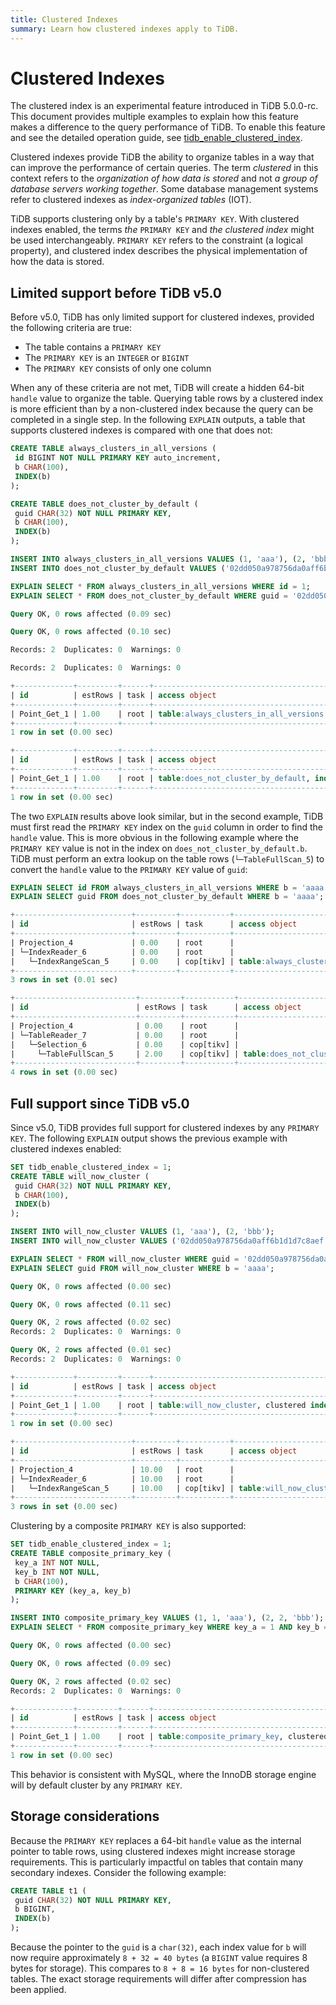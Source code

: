 ```yaml
---
title: Clustered Indexes
summary: Learn how clustered indexes apply to TiDB.
---
```


# Clustered Indexes

The clustered index is an experimental feature introduced in TiDB 5.0.0-rc. This document provides multiple examples to explain how this feature makes a difference to the query performance of TiDB. To enable this feature and see the detailed operation guide, see [tidb_enable_clustered_index](/system-variables.md#tidb_enable_clustered_index-new-in-v500-rc).

Clustered indexes provide TiDB the ability to organize tables in a way that can improve the performance of certain queries. The term _clustered_ in this context refers to the _organization of how data is stored_ and not _a group of database servers working together_. Some database management systems refer to clustered indexes as _index-organized tables_ (IOT).

TiDB supports clustering only by a table's `PRIMARY KEY`. With clustered indexes enabled, the terms _the_ `PRIMARY KEY` and _the clustered index_ might be used interchangeably. `PRIMARY KEY` refers to the constraint (a logical property), and clustered index describes the physical implementation of how the data is stored.

## Limited support before TiDB v5.0

Before v5.0, TiDB has only limited support for clustered indexes, provided the following criteria are true:

- The table contains a `PRIMARY KEY`
- The `PRIMARY KEY` is an `INTEGER` or `BIGINT`
- The `PRIMARY KEY` consists of only one column

When any of these criteria are not met, TiDB will create a hidden 64-bit `handle` value to organize the table. Querying table rows by a clustered index is more efficient than by a non-clustered index because the query can be completed in a single step. In the following `EXPLAIN` outputs, a table that supports clustered indexes is compared with one that does not:

```sql
CREATE TABLE always_clusters_in_all_versions (
 id BIGINT NOT NULL PRIMARY KEY auto_increment,
 b CHAR(100),
 INDEX(b)
);

CREATE TABLE does_not_cluster_by_default (
 guid CHAR(32) NOT NULL PRIMARY KEY,
 b CHAR(100),
 INDEX(b)
);

INSERT INTO always_clusters_in_all_versions VALUES (1, 'aaa'), (2, 'bbb');
INSERT INTO does_not_cluster_by_default VALUES ('02dd050a978756da0aff6b1d1d7c8aef', 'aaa'), ('35bfbc09cb3c93d8ef032642521ac042', 'bbb');

EXPLAIN SELECT * FROM always_clusters_in_all_versions WHERE id = 1;
EXPLAIN SELECT * FROM does_not_cluster_by_default WHERE guid = '02dd050a978756da0aff6b1d1d7c8aef';
```

```sql
Query OK, 0 rows affected (0.09 sec)

Query OK, 0 rows affected (0.10 sec)

Records: 2  Duplicates: 0  Warnings: 0

Records: 2  Duplicates: 0  Warnings: 0

+-------------+---------+------+---------------------------------------+---------------+
| id          | estRows | task | access object                         | operator info |
+-------------+---------+------+---------------------------------------+---------------+
| Point_Get_1 | 1.00    | root | table:always_clusters_in_all_versions | handle:1      |
+-------------+---------+------+---------------------------------------+---------------+
1 row in set (0.00 sec)

+-------------+---------+------+--------------------------------------------------------+---------------+
| id          | estRows | task | access object                                          | operator info |
+-------------+---------+------+--------------------------------------------------------+---------------+
| Point_Get_1 | 1.00    | root | table:does_not_cluster_by_default, index:PRIMARY(guid) |               |
+-------------+---------+------+--------------------------------------------------------+---------------+
1 row in set (0.00 sec)
```

The two `EXPLAIN` results above look similar, but in the second example, TiDB must first read the `PRIMARY KEY` index on the `guid` column in order to find the `handle` value. This is more obvious in the following example where the `PRIMARY KEY` value is not in the index on `does_not_cluster_by_default.b`. TiDB must perform an extra lookup on the table rows (`└─TableFullScan_5`) to convert the `handle` value to the `PRIMARY KEY` value of `guid`:

```sql
EXPLAIN SELECT id FROM always_clusters_in_all_versions WHERE b = 'aaaa';
EXPLAIN SELECT guid FROM does_not_cluster_by_default WHERE b = 'aaaa';
```

```sql
+--------------------------+---------+-----------+---------------------------------------------------+-------------------------------------------------------+
| id                       | estRows | task      | access object                                     | operator info                                         |
+--------------------------+---------+-----------+---------------------------------------------------+-------------------------------------------------------+
| Projection_4             | 0.00    | root      |                                                   | test.always_clusters_in_all_versions.id               |
| └─IndexReader_6          | 0.00    | root      |                                                   | index:IndexRangeScan_5                                |
|   └─IndexRangeScan_5     | 0.00    | cop[tikv] | table:always_clusters_in_all_versions, index:b(b) | range:["aaaa","aaaa"], keep order:false, stats:pseudo |
+--------------------------+---------+-----------+---------------------------------------------------+-------------------------------------------------------+
3 rows in set (0.01 sec)

+---------------------------+---------+-----------+-----------------------------------+------------------------------------------------+
| id                        | estRows | task      | access object                     | operator info                                  |
+---------------------------+---------+-----------+-----------------------------------+------------------------------------------------+
| Projection_4              | 0.00    | root      |                                   | test.does_not_cluster_by_default.guid          |
| └─TableReader_7           | 0.00    | root      |                                   | data:Selection_6                               |
|   └─Selection_6           | 0.00    | cop[tikv] |                                   | eq(test.does_not_cluster_by_default.b, "aaaa") |
|     └─TableFullScan_5     | 2.00    | cop[tikv] | table:does_not_cluster_by_default | keep order:false, stats:pseudo                 |
+---------------------------+---------+-----------+-----------------------------------+------------------------------------------------+
4 rows in set (0.00 sec)
```

## Full support since TiDB v5.0

Since v5.0, TiDB provides full support for clustered indexes by any `PRIMARY KEY`. The following `EXPLAIN` output shows the previous example with clustered indexes enabled:

```sql
SET tidb_enable_clustered_index = 1;
CREATE TABLE will_now_cluster (
 guid CHAR(32) NOT NULL PRIMARY KEY,
 b CHAR(100),
 INDEX(b)
);

INSERT INTO will_now_cluster VALUES (1, 'aaa'), (2, 'bbb');
INSERT INTO will_now_cluster VALUES ('02dd050a978756da0aff6b1d1d7c8aef', 'aaa'), ('35bfbc09cb3c93d8ef032642521ac042', 'bbb');

EXPLAIN SELECT * FROM will_now_cluster WHERE guid = '02dd050a978756da0aff6b1d1d7c8aef';
EXPLAIN SELECT guid FROM will_now_cluster WHERE b = 'aaaa';
```

```sql
Query OK, 0 rows affected (0.00 sec)

Query OK, 0 rows affected (0.11 sec)

Query OK, 2 rows affected (0.02 sec)
Records: 2  Duplicates: 0  Warnings: 0

Query OK, 2 rows affected (0.01 sec)
Records: 2  Duplicates: 0  Warnings: 0

+-------------+---------+------+-------------------------------------------------------+---------------+
| id          | estRows | task | access object                                         | operator info |
+-------------+---------+------+-------------------------------------------------------+---------------+
| Point_Get_1 | 1.00    | root | table:will_now_cluster, clustered index:PRIMARY(guid) |               |
+-------------+---------+------+-------------------------------------------------------+---------------+
1 row in set (0.00 sec)

+--------------------------+---------+-----------+------------------------------------+-------------------------------------------------------+
| id                       | estRows | task      | access object                      | operator info                                         |
+--------------------------+---------+-----------+------------------------------------+-------------------------------------------------------+
| Projection_4             | 10.00   | root      |                                    | test.will_now_cluster.guid                            |
| └─IndexReader_6          | 10.00   | root      |                                    | index:IndexRangeScan_5                                |
|   └─IndexRangeScan_5     | 10.00   | cop[tikv] | table:will_now_cluster, index:b(b) | range:["aaaa","aaaa"], keep order:false, stats:pseudo |
+--------------------------+---------+-----------+------------------------------------+-------------------------------------------------------+
3 rows in set (0.00 sec)
```

Clustering by a composite `PRIMARY KEY` is also supported:

```sql
SET tidb_enable_clustered_index = 1;
CREATE TABLE composite_primary_key (
 key_a INT NOT NULL,
 key_b INT NOT NULL,
 b CHAR(100),
 PRIMARY KEY (key_a, key_b)
);

INSERT INTO composite_primary_key VALUES (1, 1, 'aaa'), (2, 2, 'bbb');
EXPLAIN SELECT * FROM composite_primary_key WHERE key_a = 1 AND key_b = 2;
```

```sql
Query OK, 0 rows affected (0.00 sec)

Query OK, 0 rows affected (0.09 sec)

Query OK, 2 rows affected (0.02 sec)
Records: 2  Duplicates: 0  Warnings: 0

+-------------+---------+------+--------------------------------------------------------------------+---------------+
| id          | estRows | task | access object                                                      | operator info |
+-------------+---------+------+--------------------------------------------------------------------+---------------+
| Point_Get_1 | 1.00    | root | table:composite_primary_key, clustered index:PRIMARY(key_a, key_b) |               |
+-------------+---------+------+--------------------------------------------------------------------+---------------+
1 row in set (0.00 sec)
```

This behavior is consistent with MySQL, where the InnoDB storage engine will by default cluster by any `PRIMARY KEY`.

## Storage considerations

Because the `PRIMARY KEY` replaces a 64-bit `handle` value as the internal pointer to table rows, using clustered indexes might increase storage requirements. This is particularly impactful on tables that contain many secondary indexes. Consider the following example:

```sql
CREATE TABLE t1 (
 guid CHAR(32) NOT NULL PRIMARY KEY,
 b BIGINT,
 INDEX(b)
);
```

Because the pointer to the `guid` is a `char(32)`, each index value for `b` will now require approximately `8 + 32 = 40 bytes` (a `BIGINT` value requires 8 bytes for storage). This compares to `8 + 8 = 16 bytes` for non-clustered tables. The exact storage requirements will differ after compression has been applied.
